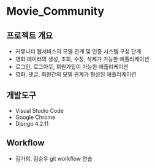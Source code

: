 # Movie_Community

## 프로젝트 개요
- 커뮤니티 웹서비스의 모델 관계 및 인증 시스템 구성 단계
- 영화 데이터의 생성, 조회, 수정, 삭제가 가능한 애플리케이션
- 로그인, 로그아웃, 회원가입이 가능한 애플리케이션
- 영화, 댓글, 회원간의 모델 관계가 형성된 애플리케이션

## 개발도구
- Visual Studio Code
- Google Chrome
- Django 4.2.11

## Workflow
- 김가희, 김승우 git workflow 연습